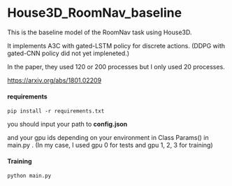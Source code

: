 # House3D_RoomNav_baseline

This is the baseline model of the RoomNav task using House3D.

It implements A3C with gated-LSTM policy for discrete actions. (DDPG with gated-CNN policy did not yet impleneted.)

In the paper, they used 120 or 200 processes but I only used 20 processes.

https://arxiv.org/abs/1801.02209



#### requirements

```
pip install -r requirements.txt 
```

you should input your path to **config.json**

and your gpu ids depending on your environment in Class Params() in main.py . (In my case, I used gpu 0 for tests and gpu 1, 2, 3 for training)



#### Training

```
python main.py 
```

